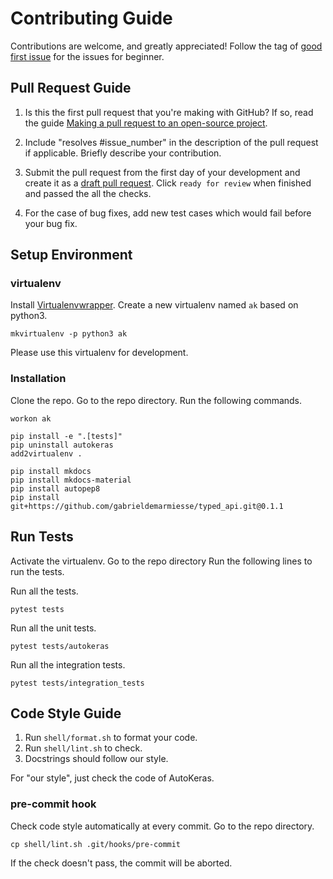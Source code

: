 # Contributing Guide

Contributions are welcome, and greatly appreciated!
Follow the tag of [good first issue](https://github.com/keras-team/autokeras/issues?q=is%3Aissue+is%3Aopen+label%3A%22good+first+issue%22)
for the issues for beginner.

## Pull Request Guide

1. Is this the first pull request that you're making with GitHub? If so, read the guide [Making a pull request to an open-source project](https://github.com/gabrieldemarmiesse/getting_started_open_source).

2. Include "resolves #issue_number" in the description of the pull request if applicable. Briefly describe your contribution.

3. Submit the pull request from the first day of your development and create it as a [draft pull request](https://github.blog/2019-02-14-introducing-draft-pull-requests/). Click `ready for review` when finished and passed the all the checks.

4. For the case of bug fixes, add new test cases which would fail before your bug fix.


## Setup Environment

### virtualenv
Install [Virtualenvwrapper](https://virtualenvwrapper.readthedocs.io/en/latest/).
Create a new virtualenv named `ak` based on python3.
```
mkvirtualenv -p python3 ak 
```
Please use this virtualenv for development.

### Installation
Clone the repo. Go to the repo directory.
Run the following commands.
```
workon ak

pip install -e ".[tests]"
pip uninstall autokeras
add2virtualenv .

pip install mkdocs
pip install mkdocs-material
pip install autopep8
pip install git+https://github.com/gabrieldemarmiesse/typed_api.git@0.1.1
``` 


## Run Tests

Activate the virtualenv.
Go to the repo directory
Run the following lines to run the tests.

Run all the tests.
```
pytest tests
```

Run all the unit tests.
```
pytest tests/autokeras
```

Run all the integration tests.
```
pytest tests/integration_tests
```

## Code Style Guide
1. Run `shell/format.sh` to format your code.
2. Run `shell/lint.sh` to check.
3. Docstrings should follow our style.

For "our style", just check the code of AutoKeras.

### pre-commit hook
Check code style automatically at every commit. 
Go to the repo directory.
```
cp shell/lint.sh .git/hooks/pre-commit
```
If the check doesn't pass, the commit will be aborted.

